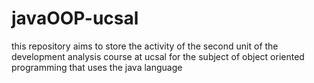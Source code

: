 # javaOOP-ucsal
this repository aims to store the activity of the second unit of the development analysis course at ucsal for the subject of object oriented programming that uses the java language
